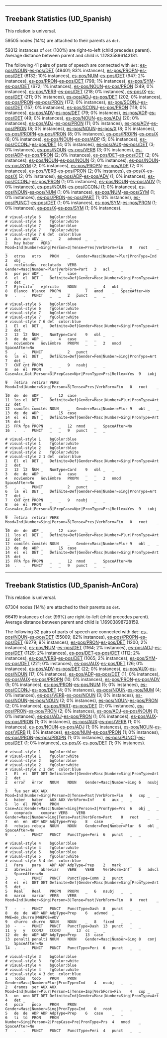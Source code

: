 

--------------------------------------------------------------------------------

## Treebank Statistics (UD_Spanish)

This relation is universal.

59505 nodes (14%) are attached to their parents as `det`.

59312 instances of `det` (100%) are right-to-left (child precedes parent).
Average distance between parent and child is 1.12835896143181.

The following 41 pairs of parts of speech are connected with `det`: [es-pos/NOUN]()-[es-pos/DET]() (49401; 83% instances), [es-pos/PROPN]()-[es-pos/DET]() (6132; 10% instances), [es-pos/NUM]()-[es-pos/DET]() (947; 2% instances), [es-pos/PRON]()-[es-pos/DET]() (798; 1% instances), [es-pos/SYM]()-[es-pos/DET]() (672; 1% instances), [es-pos/NOUN]()-[es-pos/PRON]() (249; 0% instances), [es-pos/VERB]()-[es-pos/DET]() (218; 0% instances), [es-pos/X]()-[es-pos/DET]() (211; 0% instances), [es-pos/ADJ]()-[es-pos/DET]() (202; 0% instances), [es-pos/PRON]()-[es-pos/PRON]() (172; 0% instances), [es-pos/SCONJ]()-[es-pos/DET]() (157; 0% instances), [es-pos/SCONJ]()-[es-pos/PRON]() (118; 0% instances), [es-pos/ADV]()-[es-pos/DET]() (79; 0% instances), [es-pos/ADP]()-[es-pos/DET]() (49; 0% instances), [es-pos/NOUN]()-[es-pos/ADJ]() (20; 0% instances), [es-pos/ADJ]()-[es-pos/PRON]() (11; 0% instances), [es-pos/ADV]()-[es-pos/PRON]() (8; 0% instances), [es-pos/NOUN]()-[es-pos/X]() (8; 0% instances), [es-pos/PROPN]()-[es-pos/PRON]() (8; 0% instances), [es-pos/PROPN]()-[es-pos/X]() (6; 0% instances), [es-pos/NOUN]()-[es-pos/ADP]() (5; 0% instances), [es-pos/CCONJ]()-[es-pos/DET]() (4; 0% instances), [es-pos/AUX]()-[es-pos/DET]() (3; 0% instances), [es-pos/NOUN]()-[es-pos/VERB]() (3; 0% instances), [es-pos/ADP]()-[es-pos/PRON]() (2; 0% instances), [es-pos/DET]()-[es-pos/DET]() (2; 0% instances), [es-pos/NOUN]()-[es-pos/NOUN]() (2; 0% instances), [es-pos/NOUN]()-[es-pos/SYM]() (2; 0% instances), [es-pos/PROPN]()-[es-pos/ADP]() (2; 0% instances), [es-pos/VERB]()-[es-pos/PRON]() (2; 0% instances), [es-pos/X]()-[es-pos/X]() (2; 0% instances), [es-pos/ADP]()-[es-pos/ADV]() (1; 0% instances), [es-pos/CCONJ]()-[es-pos/PRON]() (1; 0% instances), [es-pos/NOUN]()-[es-pos/ADV]() (1; 0% instances), [es-pos/NOUN]()-[es-pos/CCONJ]() (1; 0% instances), [es-pos/NOUN]()-[es-pos/NUM]() (1; 0% instances), [es-pos/NUM]()-[es-pos/SYM]() (1; 0% instances), [es-pos/PRON]()-[es-pos/PART]() (1; 0% instances), [es-pos/PUNCT]()-[es-pos/DET]() (1; 0% instances), [es-pos/SYM]()-[es-pos/PRON]() (1; 0% instances), [es-pos/X]()-[es-pos/SYM]() (1; 0% instances).


~~~ conllu
# visual-style 6	bgColor:blue
# visual-style 6	fgColor:white
# visual-style 7	bgColor:blue
# visual-style 7	fgColor:white
# visual-style 7 6 det	color:blue
1	Aun	aun	ADV	_	_	2	advmod	_	_
2	hay	haber	VERB	_	Mood=Ind|Number=Sing|Person=3|Tense=Pres|VerbForm=Fin	0	root	_	_
3	otros	otro	PRON	_	Gender=Masc|Number=Plur|PronType=Ind	2	obj	_	_
4	reclutados	reclutado	VERB	_	Gender=Masc|Number=Plur|VerbForm=Part	3	acl	_	_
5	por	por	ADP	_	_	7	case	_	_
6	el	el	DET	_	Definite=Def|Gender=Masc|Number=Sing|PronType=Art	7	det	_	_
7	Ejército	ejército	NOUN	_	_	4	obl	_	_
8	Blanco	blanco	PROPN	_	_	7	amod	_	SpaceAfter=No
9	.	.	PUNCT	_	_	2	punct	_	_

~~~


~~~ conllu
# visual-style 6	bgColor:blue
# visual-style 6	fgColor:white
# visual-style 7	bgColor:blue
# visual-style 7	fgColor:white
# visual-style 7 6 det	color:blue
1	El	el	DET	_	Definite=Def|Gender=Masc|Number=Sing|PronType=Art	2	det	_	_
2	12	12	NUM	_	NumType=Card	9	obl	_	_
3	de	de	ADP	_	_	4	case	_	_
4	noviembre	noviembre	PROPN	_	_	2	nmod	_	SpaceAfter=No
5	,	,	PUNCT	_	_	2	punct	_	_
6	la	el	DET	_	Definite=Def|Gender=Fem|Number=Sing|PronType=Art	7	det	_	_
7	CNT	cnt	PROPN	_	_	9	nsubj	_	_
8	se	él	PRON	_	Case=Acc,Dat|Person=3|PrepCase=Npr|PronType=Prs|Reflex=Yes	9	iobj	_	_
9	retira	retirar	VERB	_	Mood=Ind|Number=Sing|Person=3|Tense=Pres|VerbForm=Fin	0	root	_	_
10	de	de	ADP	_	_	12	case	_	_
11	los	el	DET	_	Definite=Def|Gender=Masc|Number=Plur|PronType=Art	12	det	_	_
12	comités	comités	NOUN	_	Gender=Masc|Number=Plur	9	obl	_	_
13	de	de	ADP	_	_	15	case	_	_
14	el	el	DET	_	Definite=Def|Gender=Masc|Number=Sing|PronType=Art	15	det	_	_
15	FPA	fpa	PROPN	_	_	12	nmod	_	SpaceAfter=No
16	.	.	PUNCT	_	_	9	punct	_	_

~~~


~~~ conllu
# visual-style 1	bgColor:blue
# visual-style 1	fgColor:white
# visual-style 2	bgColor:blue
# visual-style 2	fgColor:white
# visual-style 2 1 det	color:blue
1	El	el	DET	_	Definite=Def|Gender=Masc|Number=Sing|PronType=Art	2	det	_	_
2	12	12	NUM	_	NumType=Card	9	obl	_	_
3	de	de	ADP	_	_	4	case	_	_
4	noviembre	noviembre	PROPN	_	_	2	nmod	_	SpaceAfter=No
5	,	,	PUNCT	_	_	2	punct	_	_
6	la	el	DET	_	Definite=Def|Gender=Fem|Number=Sing|PronType=Art	7	det	_	_
7	CNT	cnt	PROPN	_	_	9	nsubj	_	_
8	se	él	PRON	_	Case=Acc,Dat|Person=3|PrepCase=Npr|PronType=Prs|Reflex=Yes	9	iobj	_	_
9	retira	retirar	VERB	_	Mood=Ind|Number=Sing|Person=3|Tense=Pres|VerbForm=Fin	0	root	_	_
10	de	de	ADP	_	_	12	case	_	_
11	los	el	DET	_	Definite=Def|Gender=Masc|Number=Plur|PronType=Art	12	det	_	_
12	comités	comités	NOUN	_	Gender=Masc|Number=Plur	9	obl	_	_
13	de	de	ADP	_	_	15	case	_	_
14	el	el	DET	_	Definite=Def|Gender=Masc|Number=Sing|PronType=Art	15	det	_	_
15	FPA	fpa	PROPN	_	_	12	nmod	_	SpaceAfter=No
16	.	.	PUNCT	_	_	9	punct	_	_

~~~




--------------------------------------------------------------------------------

## Treebank Statistics (UD_Spanish-AnCora)

This relation is universal.

67304 nodes (14%) are attached to their parents as `det`.

66419 instances of `det` (99%) are right-to-left (child precedes parent).
Average distance between parent and child is 1.16903898728159.

The following 32 pairs of parts of speech are connected with `det`: [es-pos/NOUN]()-[es-pos/DET]() (55009; 82% instances), [es-pos/PROPN]()-[es-pos/DET]() (6279; 9% instances), [es-pos/PRON]()-[es-pos/DET]() (1200; 2% instances), [es-pos/NUM]()-[es-pos/DET]() (1164; 2% instances), [es-pos/ADJ]()-[es-pos/DET]() (1129; 2% instances), [es-pos/DET]()-[es-pos/DET]() (1112; 2% instances), [es-pos/VERB]()-[es-pos/DET]() (1065; 2% instances), [es-pos/SYM]()-[es-pos/DET]() (221; 0% instances), [es-pos/AUX]()-[es-pos/DET]() (26; 0% instances), [es-pos/ADV]()-[es-pos/DET]() (22; 0% instances), [es-pos/AUX]()-[es-pos/NOUN]() (17; 0% instances), [es-pos/ADP]()-[es-pos/DET]() (11; 0% instances), [es-pos/AUX]()-[es-pos/PROPN]() (10; 0% instances), [es-pos/PRON]()-[es-pos/ADV]() (5; 0% instances), [es-pos/PRON]()-[es-pos/NUM]() (5; 0% instances), [es-pos/CCONJ]()-[es-pos/DET]() (4; 0% instances), [es-pos/NOUN]()-[es-pos/NUM]() (4; 0% instances), [es-pos/VERB]()-[es-pos/NOUN]() (3; 0% instances), [es-pos/NOUN]()-[es-pos/NOUN]() (2; 0% instances), [es-pos/NOUN]()-[es-pos/PRON]() (2; 0% instances), [es-pos/PART]()-[es-pos/DET]() (2; 0% instances), [es-pos/PRON]()-[es-pos/PRON]() (2; 0% instances), [es-pos/ADJ]()-[es-pos/NOUN]() (1; 0% instances), [es-pos/ADJ]()-[es-pos/PRON]() (1; 0% instances), [es-pos/AUX]()-[es-pos/PRON]() (1; 0% instances), [es-pos/AUX]()-[es-pos/VERB]() (1; 0% instances), [es-pos/NOUN]()-[es-pos/ADJ]() (1; 0% instances), [es-pos/NOUN]()-[es-pos/VERB]() (1; 0% instances), [es-pos/NUM]()-[es-pos/PRON]() (1; 0% instances), [es-pos/PRON]()-[es-pos/PROPN]() (1; 0% instances), [es-pos/PUNCT]()-[es-pos/DET]() (1; 0% instances), [es-pos/X]()-[es-pos/DET]() (1; 0% instances).


~~~ conllu
# visual-style 1	bgColor:blue
# visual-style 1	fgColor:white
# visual-style 2	bgColor:blue
# visual-style 2	fgColor:white
# visual-style 2 1 det	color:blue
1	El	el	DET	DET	Definite=Def|Gender=Masc|Number=Sing|PronType=Art	2	det	_	_
2	error	error	NOUN	NOUN	Gender=Masc|Number=Sing	6	nsubj	_	_
3	fue	ser	AUX	AUX	Mood=Ind|Number=Sing|Person=3|Tense=Past|VerbForm=Fin	6	cop	_	_
4	haber	haber	AUX	AUX	VerbForm=Inf	6	aux	_	_
5	lo	él	PRON	PRON	Case=Acc|Gender=Masc|Number=Sing|Person=3|PronType=Prs	6	obj	_	_
6	comprado	comprar	VERB	VERB	Gender=Masc|Number=Sing|Tense=Past|VerbForm=Part	0	root	_	_
7	en	en	ADP	ADP	AdpType=Prep	8	case	_	_
8	rebajas	rebaja	NOUN	NOUN	Gender=Fem|Number=Plur	6	obl	_	SpaceAfter=No
9	.	.	PUNCT	PUNCT	PunctType=Peri	6	punct	_	_

~~~


~~~ conllu
# visual-style 4	bgColor:blue
# visual-style 4	fgColor:white
# visual-style 5	bgColor:blue
# visual-style 5	fgColor:white
# visual-style 5 4 det	color:blue
1	Para	para	ADP	ADP	AdpType=Prep	2	mark	_	_
2	abreviar	abreviar	VERB	VERB	VerbForm=Inf	6	advcl	_	SpaceAfter=No
3	,	,	PUNCT	PUNCT	PunctType=Comm	2	punct	_	_
4	el	el	DET	DET	Definite=Def|Gender=Masc|Number=Sing|PronType=Art	5	det	_	_
5	Real	Real	PROPN	PROPN	_	6	nsubj	_	_
6	marcó	marcar	VERB	VERB	Mood=Ind|Number=Sing|Person=3|Tense=Past|VerbForm=Fin	0	root	_	_
7	-	-	PUNCT	PUNCT	PunctType=Dash	8	punct	_	_
8	de	de	ADP	ADP	AdpType=Prep	6	advmod	_	MWE=de_churro|MWEPOS=ADV
9	churro	churro	NOUN	NOUN	_	8	fixed	_	_
10	-	-	PUNCT	PUNCT	PunctType=Dash	13	punct	_	_
11	y	y	CCONJ	CCONJ	_	13	cc	_	_
12	de	de	ADP	ADP	AdpType=Prep	13	case	_	_
13	penalti	penalti	NOUN	NOUN	Gender=Masc|Number=Sing	8	conj	_	SpaceAfter=No
14	.	.	PUNCT	PUNCT	PunctType=Peri	6	punct	_	_

~~~


~~~ conllu
# visual-style 3	bgColor:blue
# visual-style 3	fgColor:white
# visual-style 4	bgColor:blue
# visual-style 4	fgColor:white
# visual-style 4 3 det	color:blue
1	Todos	todo	PRON	PRON	Gender=Masc|Number=Plur|PronType=Ind	4	nsubj	_	_
2	éramos	ser	AUX	AUX	Mood=Ind|Number=Plur|Person=1|Tense=Imp|VerbForm=Fin	4	cop	_	_
3	un	uno	DET	DET	Definite=Ind|Gender=Masc|Number=Sing|PronType=Art	4	det	_	_
4	poco	poco	PRON	PRON	Gender=Masc|Number=Sing|PronType=Ind	0	root	_	_
5	de	de	ADP	ADP	AdpType=Prep	6	case	_	_
6	ti	tú	PRON	PRON	Number=Sing|Person=2|PrepCase=Pre|PronType=Prs	4	nmod	_	SpaceAfter=No
7	.	.	PUNCT	PUNCT	PunctType=Peri	4	punct	_	_

~~~


